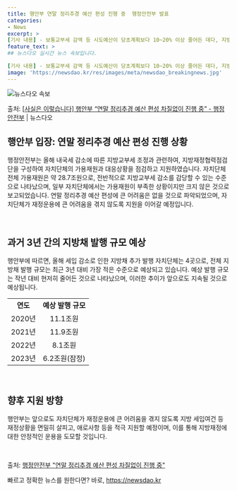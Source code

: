 ```yaml
---
title: 행안부 연말 정리추경 예산 편성 진행 중  행정안전부 발표
categories:
- News
excerpt: >
[기사 내용] - 보통교부세 감액 등 시도예산이 당초계획보다 10~20% 이상 줄어든 데다, 지방채 발행 등…
feature_text: >
## 뉴스다오 실시간 뉴스 속보입니다.

[기사 내용] - 보통교부세 감액 등 시도예산이 당초계획보다 10~20% 이상 줄어든 데다, 지방채 발행 등…
image: 'https://newsdao.kr/res/images/meta/newsdao_breakingnews.jpg'
---
```


![뉴스다오 속보](https://newsdao.kr/res/images/meta/newsdao_breakingnews.jpg)

<p>출처: <a href="https://newsdao.kr/2728" rel="dofollow">[사실은 이렇습니다] 행안부 “연말 정리추경 예산 편성 차질없이 진행 중” - 행정안전부</a> | 뉴스다오</p>

<h2 data-ke-size="size26">행안부 입장: 연말 정리추경 예산 편성 진행 상황</h2>
행정안전부는 올해 내국세 감소에 따른 지방교부세 조정과 관련하여, 지방재정협력점검단을 구성하여 자치단체의 가용재원과 대응상황을 점검하고 지원하였습니다. 자치단체 전체 가용재원은 약 28.7조원으로, 전반적으로 지방교부세 감소를 감당할 수 있는 수준으로 나타났으며, 일부 자치단체에서는 가용재원이 부족한 상황이지만 크지 않은 것으로 보고되었습니다. 연말 정리추경 예산 편성에 큰 어려움은 없을 것으로 파악되었으며, 자치단체가 재정운용에 큰 어려움을 겪지 않도록 지원을 이어갈 예정입니다.

<p data-ke-size="size16">&nbsp;</p>

<h2 data-ke-size="size26">과거 3년 간의 지방채 발행 규모 예상</h2>
행안부에 따르면, 올해 세입 감소로 인한 지방채 추가 발행 자치단체는 4곳으로, 전체 지방채 발행 규모는 최근 3년 대비 가장 적은 수준으로 예상되고 있습니다. 예상 발행 규모는 작년 대비 현저히 줄어든 것으로 나타났으며, 이러한 추이가 앞으로도 지속될 것으로 예상됩니다.

<table>
	<tr>
		<td style="text-align: center; height: 17px;"><b>연도</b></td>
		<td style="text-align: center; height: 17px;"><b>예상 발행 규모</b></td>
	</tr>
	<tr>
		<td style="text-align: center; height: 17px;">2020년</td>
		<td style="text-align: center; height: 17px;">11.1조원</td>
	</tr>
	<tr>
		<td style="text-align: center; height: 17px;">2021년</td>
		<td style="text-align: center; height: 17px;">11.9조원</td>
	</tr>
	<tr>
		<td style="text-align: center; height: 17px;">2022년</td>
		<td style="text-align: center; height: 17px;">8.1조원</td>
	</tr>
	<tr>
		<td style="text-align: center; height: 17px;">2023년</td>
		<td style="text-align: center; height: 17px;">6.2조원(잠정)</td>
	</tr>
</table>

<p data-ke-size="size16">&nbsp;</p>

<h2 data-ke-size="size26">향후 지원 방향</h2>
행안부는 앞으로도 자치단체가 재정운용에 큰 어려움을 겪지 않도록 지방 세입여건 등 재정상황을 면밀히 살피고, 애로사항 등을 적극 지원할 예정이며, 이를 통해 지방재정에 대한 안정적인 운용을 도모할 것입니다.

<p data-ke-size="size16">&nbsp;</p>

출처: <a href="https://newsdao.kr/2728">행정안전부 "연말 정리추경 예산 편성 차질없이 진행 중"</a> 

빠르고 정확한 뉴스를 원한다면? 바로, <a href="https://newsdao.kr" rel="dofollow">https://newsdao.kr</a>


    
